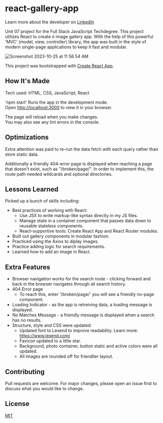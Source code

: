 # react-gallery-app
Learn more about the developer on <a href="https://www.linkedin.com/in/tamarabuilds/" target="_blank">LinkedIn</a>

Unit 07 project for the Full Stack JavaScript Techdegree. This project utilizes React to create n image gallery app. With the help of this powerful 'MVC' (model, view, controller) library, the app was built in the style of modern single-page applications to keep it fast and modular.

![Screenshot 2023-10-25 at 11 56 54 AM](https://github.com/tamarabuilds/react-gallery-app/assets/98510821/bc3fdb2a-6740-439f-8826-52cde46e64f9)


This project was bootstrapped with [Create React App](https://github.com/facebook/create-react-app).

## How It's Made
Tech used: HTML, CSS, JavaScript, React

'npm start' Runs the app in the development mode.\
Open [http://localhost:3000](http://localhost:3000) to view it in your browser.

The page will reload when you make changes.\
You may also see any lint errors in the console.

## Optimizations

Extra attention was paid to re-run the data fetch with each query rather than store static data.

Additionally a friendly 404-error page is displayed when reaching a page that doesn't exist, such as "/broken/page/". In order to implement this, the route path needed wildcards and optional directories.

## Lessons Learned

Picked up a bunch of skills including:
 * Best practices of working with React:
    * Use JSX to write markup-like syntax directly in my JS files.
    * Manage state in a container component that passes data down to reusable stateless components.
    * React-supportive tools: Create React App and React Router modules.
 * Built out gallery components in modular fashion.
 * Practiced using the Axios to diplay images.
 * Practice adding logic for search requirements.
 * Learned how to add an image in React.


## Extra Features

* Browser navigation works for the search route - clicking forward and back in the browser navigates through all search history.
* 404 Error page
  * To reach this, enter '/broken/page/' you will see a friendly no-page component.
* Loading Indicator - as the app is retreiving data, a loading message is displayed.
* No Matches Message - a friendly message is displayed when a search has no results.
* Structure, style and CSS were updated:
  * Updated font to Lexend to improve readability. Learn more: https://www.lexend.com/
  * Favicon updated to a little star.
  * Background, photo container, button static and active colors were all updated. 
  * All images are rounded off for friendlier layout.


## Contributing

Pull requests are welcome. For major changes, please open an issue first to discuss what you would like to change.


## License

[MIT](https://choosealicense.com/licenses/mit/)

